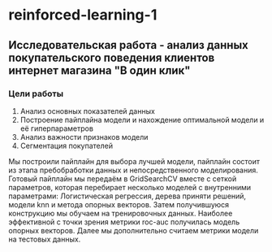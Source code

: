 # reinforced-learning-1

## Исследовательская работа - анализ данных покупательского поведения клиентов интернет магазина "В один клик"

### Цели работы
1) Анализ основных показателей данных
2) Построение пайплайна модели и нахождение оптимальной модели и её гиперпараметров 
3) Анализ важности признаков модели
4) Сегментация покупателей

Мы построили пайплайн для выбора лучшей модели, пайплайн состоит из этапа пребобработки данных и непосредственного моделирования. Готовый пайплайн мы передаём в GridSearchCV вместе с сеткой параметров, которая перебирает несколько моделей с внутренними параметрами: Логистическая регрессия, дерева приняти решений, модели knn и метода опорных векторов. Затем получившуюся конструкцию мы обучаем на тренировочных данных. Наиболее эффективной с точки зрения метрики roc-auc получилась модель опорных векторов. Далее мы дополнительно считаем метрики модели на тестовых данных.